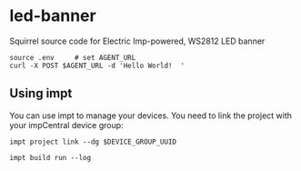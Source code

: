 # led-banner

Squirrel source code for Electric Imp-powered, WS2812 LED banner

    source .env     # set AGENT_URL
    curl -X POST $AGENT_URL -d 'Hello World!  '

## Using impt

You can use impt to manage your devices. You need to link the project with
your impCentral device group:

    impt project link --dg $DEVICE_GROUP_UUID

    impt build run --log

